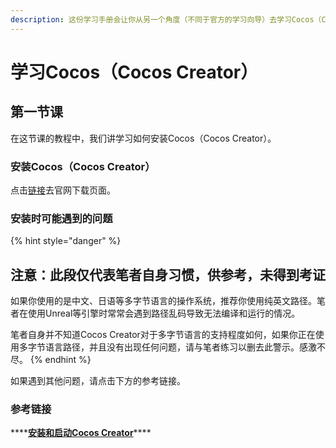 ```yaml
---
description: 这份学习手册会让你从另一个角度（不同于官方的学习向导）去学习Cocos（Cocos Creator）。
---
```


# 学习Cocos（Cocos Creator）

## 第一节课

在这节课的教程中，我们讲学习如何安装Cocos（Cocos Creator）。

### 安装Cocos（Cocos Creator）

点击[链接](https://www.cocos.com/download)去官网下载页面。

### 安装时可能遇到的问题

{% hint style="danger" %}
## 注意：此段仅代表笔者自身习惯，供参考，未得到考证

如果你使用的是中文、日语等多字节语言的操作系统，推荐你使用纯英文路径。笔者在使用Unreal等引擎时常常会遇到路径乱码导致无法编译和运行的情况。

笔者自身并不知道Cocos Creator对于多字节语言的支持程度如何，如果你正在使用多字节语言路径，并且没有出现任何问题，请与笔者练习以删去此警示。感激不尽。
{% endhint %}

如果遇到其他问题，请点击下方的参考链接。

### 参考链接

\*\*\*\*[**安装和启动Cocos Creator**](https://docs.cocos.com/creator/manual/zh/getting-started/install.html)\*\*\*\*



